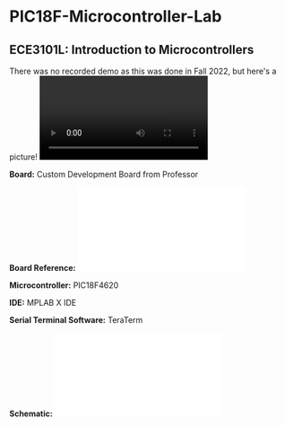 # PIC18F-Microcontroller-Lab
## ECE3101L: Introduction to Microcontrollers
There was no recorded demo as this was done in Fall 2022, but here's a picture!
![Circuit Picture](FinalLab_Pic.mov)

**Board:** Custom Development Board from Professor

**Board Reference:**
![Dev Board Schematic](Development_Board_Schematic.pdf)

**Microcontroller:** PIC18F4620

**IDE:** MPLAB X IDE

**Serial Terminal Software:** TeraTerm

**Schematic:**
![Lab Schematic](FinalLab_Schematic.pdf)
